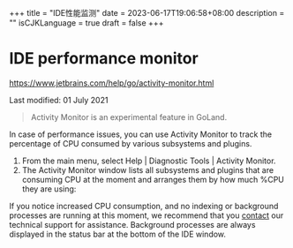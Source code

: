 +++
title = "IDE性能监测"
date = 2023-06-17T19:06:58+08:00
description = ""
isCJKLanguage = true
draft = false
+++
# IDE performance monitor﻿

https://www.jetbrains.com/help/go/activity-monitor.html

Last modified: 01 July 2021

> Activity Monitor is an experimental feature in GoLand.

In case of performance issues, you can use Activity Monitor to track the percentage of CPU consumed by various subsystems and plugins.

1. From the main menu, select Help | Diagnostic Tools | Activity Monitor.
2. The Activity Monitor window lists all subsystems and plugins that are consuming CPU at the moment and arranges them by how much %CPU they are using:

If you notice increased CPU consumption, and no indexing or background processes are running at this moment, we recommend that you [contact](https://intellij-support.jetbrains.com/hc/en-us/?intellij-idea) our technical support for assistance. Background processes are always displayed in the status bar at the bottom of the IDE window.